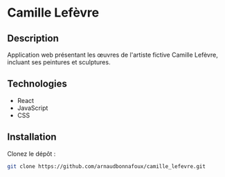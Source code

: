 # Camille Lefèvre

## Description

Application web présentant les œuvres de l'artiste fictive Camille Lefèvre, incluant ses peintures et sculptures.

## Technologies

- React
- JavaScript
- CSS

## Installation

Clonez le dépôt :
   ```bash
   git clone https://github.com/arnaudbonnafoux/camille_lefevre.git
